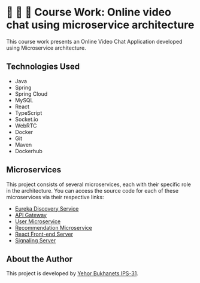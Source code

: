 # 🎥 🧍 🚀 Course Work: Online video chat using microservice architecture

This course work presents an Online Video Chat Application developed using Microservice architecture.

## Technologies Used

* Java
* Spring
* Spring Cloud
* MySQL
* React
* TypeScript
* Socket.io
* WebRTC
* Docker
* Git
* Maven
* Dockerhub

## Microservices

This project consists of several microservices, each with their specific role in the architecture. You can access the source code for each of these microservices via their respective links:

* [Eureka Discovery Service](https://github.com/Gurmigou/course-project-chat-discovery)
* [API Gateway](https://github.com/Gurmigou/course-project-chat-gateway)
* [User Microservice](https://github.com/Gurmigou/course-project-chat-user)
* [Recommendation Microservice](https://github.com/Gurmigou/course-project-chat-recommendation)
* [React Front-end Server](https://github.com/Gurmigou/course-project-chat-front-end)
* [Signaling Server](https://github.com/Gurmigou/course-project-chat-signaling-server)


## About the Author

This project is developed by [Yehor Bukhanets IPS-31](https://www.linkedin.com/in/yehor-bukhanets-b4421b217/).
